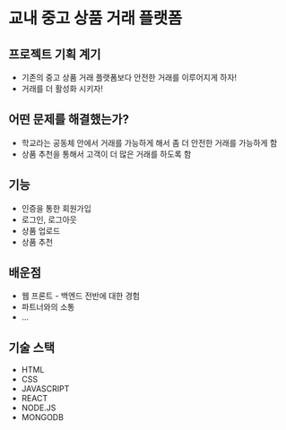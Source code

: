 # 교내 중고 상품 거래 플랫폼

## 프로젝트 기획 계기

- 기존의 중고 상품 거래 플랫폼보다 안전한 거래를 이루어지게 하자!
- 거래를 더 활성화 시키자!

## 어떤 문제를 해결했는가?

- 학교라는 공동체 안에서 거래를 가능하게 해서 좀 더 안전한 거래를 가능하게 함
- 상품 추천을 통해서 고객이 더 많은 거래를 하도록 함

## 기능

- 인증을 통한 회원가입
- 로그인, 로그아웃
- 상품 업로드
- 상품 추천

## 배운점

- 웹 프론트 - 백엔드 전반에 대한 경험
- 파트너와의 소통
- …

## 기술 스택
- HTML
- CSS
- JAVASCRIPT
- REACT
- NODE.JS
- MONGODB
